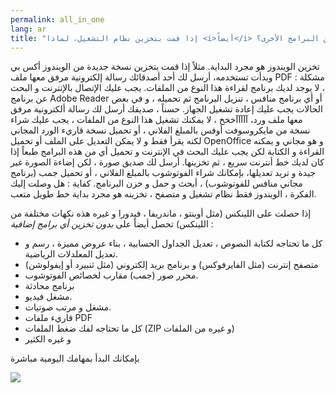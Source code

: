 ```yaml
---
permalink: all_in_one
lang: ar
title: "إذا قمت بتخزين نظام التشغيل، لماذا <i>أيضاً</i> تحتاج إلى تخزين الكثير من البرامج الأخرى؟"
---
```


تخزين الويندوز هو مجرد البداية. مثلاً إذا قمت بتخزين نسخة جديدة
من الويندوز أكس بي  وبدأت تستخدمه، أرسل لك أحد أصدقائك رسالة إلكترونية
 مرفق معها ملف PDF : مشكلة ، لا يوجد لديك برنامج لقراءة هذا النوع من الملفات.
يجب عليك الإتصال بالإنترنت و البحث عن برنامج Adobe Reader  أو أي برنامج منافس ، 
تنزيل البرنامج ثم تحميله ، و في بعض الحالات يجب عليك إعادة تشغيل الجهاز. حسناً ، صديقك
أرسل لك رسالة ألكترونية مرفق معها ملف ورد، آآآآآخخخ ، لا يمكنك تشغيل هذا النوع من
الملفات ، يجب عليك شراء نسخة من مايكروسوفت أوفس بالمبلغ الفلاني ، أو تحميل نسخة قاريء 
الورد المجاني لكنه يقرأ فقط و لا يمكن التعديل على الملف أو تحميل OpenOffice و هو مجاني
و يمكنه القراءة و الكتابة لكن يجب عليك البحث في الإنترنت و تحميل أي من هذه البرامج 
طبعاً إذا كان لديك خط أنترنت سريع ، ثم تخزينها. أرسل لك صديق صورة ، لكن إضاءة الصورة
غير جيدة و تريد تعديلها، بإمكانك شراء الفوتوشوب بالمبلغ الفلاني ، أو تحميل جمب (برنامج 
مجاني منافس للفوتوشوب) ، أبحث و حمل و خزن البرنامج. كفاية : هل وصلت إليك الفكرة ، 
الويندوز فقط نظام تشغيل و متصفح ، تخزينه هو مجرد بداية خط طويل متعب.


إذا حصلت على اللينكس (مثل أوبنتو ، ماندريفا ، فيدورا و غيره هذه نكهات مختلفة 
من اللينكس) تحصل أيضاً على <i>بدون تخزين أي 
برامج إضافية</i> :


<ul>

<li>كل ما تحتاجه لكتابة النصوص ، تعديل الجداول الحسابية ، بناء عروض مميزة ، رسم و تعديل المعلدلات الرياضية.</li>

<li>متصفح إنترنت (مثل الفايرفوكس) و برنامج بريد إلكتروني (مثل ثنبيرد أو إيفولوشن)</li>
<li>محرر صور (جمب) مقارب لخصائص الفوتوشوب.</li>
<li>برنامج محادثة</li>
<li>مشغل فيديو.</li>
<li>مشغل و مرتب صوتيات.</li>
<li>قاريء ملفات PDF</li>
<li>كل ما تحتاجه لفك ضغط الملفات  (ZIP  و غيره من الملفات)</li>
<li>و غيره الكثير</li>
</ul>

بإمكانك البدأ بمهامك اليومية مباشرة

<img src="Images/app_menu.png" />





